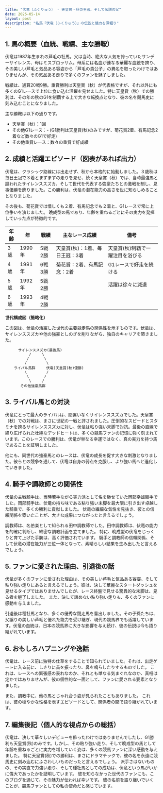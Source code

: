 ```yaml
---
title: "伏竜（ふくりゅう） - 天皇賞・秋の王者、そして伝説の父"
date: 2025-05-14
layout: post
description: "名馬『伏竜（ふくりゅう）』の伝説と魅力を深堀り"
---
```


## 1. 馬の概要（血統、戦績、主な勝鞍）

伏竜は1987年生まれの芦毛の牡馬。父は当時、絶大な人気を誇っていたサンデーサイレンス、母はミスブロッサム。母系には名血が連なる華麗な血統を誇り、その美しい芦毛と気品ある容姿から「芦毛の貴公子」の異名を取ったわけではありませんが、その気品ある走りで多くのファンを魅了しました。

戦績は、通算20戦9勝。重賞勝利は天皇賞（秋）が代表格ですが、それ以外にも多くのG1レースで上位に食い込む活躍を見せました。特に天皇賞（秋）での勝利は、その年の秋のG1を制覇する上で大きな転換点となり、彼の名を競馬史に刻み込むことになりました。

主な勝鞍は以下の通りです。

* 天皇賞（秋）：1回
* その他G1レース：-  (G1勝利は天皇賞(秋)のみですが、菊花賞2着、有馬記念2着など数々のG1で好走)
* その他重賞レース：数々の重賞で好成績


## 2. 成績と活躍エピソード（図表があれば出力）

伏竜は、クラシック路線には出走せず、秋から本格的に始動しました。３歳秋は毎日王冠で３着とまずまずの走りを見せ、続く天皇賞（秋）では、当時最強馬と謳われたサイレンススズカ、そして世代を代表する強豪たちとの激戦を制し、見事優勝を飾りました。この勝利は、伏竜の潜在能力の高さを世に知らしめることとなりました。

その後も、菊花賞では惜しくも２着、有馬記念でも２着と、G1レースで常に上位争いを演じました。  晩成型の馬であり、年齢を重ねるごとにその実力を発揮していった点が特徴的です。

| 年齢 | 年 | 戦績 | 主なレース成績 | 備考 |
|---|---|---|---|---|
| 3歳 | 1990年 | 5戦2勝 | 天皇賞(秋)：1着、毎日王冠：3着 | 天皇賞(秋)制覇で一躍注目を浴びる |
| 4歳 | 1991年 | 6戦3勝 | 菊花賞：2着、有馬記念：2着 | G1レースで好走を続ける |
| 5歳 | 1992年 | 5戦2勝 |  | 活躍は徐々に減退 |
| 6歳 | 1993年 | 4戦2勝 |  |  |


**世代構成図（簡略化）**

この図は、伏竜の活躍した世代の主要競走馬の関係性を示すものです。伏竜は、サイレンススズカや他の強豪としのぎを削りながら、独自のキャリアを築きました。

```
      サイレンススズカ(最強馬)
           /     \
          /       \
         /         \
    ライバル馬群     伏竜(天皇賞(秋)優勝)
         \         /
          \       /
           \     /
       その他強豪馬群

```


## 3. ライバル馬との対決

伏竜にとって最大のライバルは、間違いなくサイレンススズカでした。天皇賞（秋）での対戦は、まさに世紀の一戦と評されました。圧倒的なスピードとスタミナを誇るサイレンススズカに対し、伏竜は粘り強い末脚で対抗。最後の直線で繰り広げられた壮絶なデッドヒートは、多くの競馬ファンの記憶に強く刻まれています。このレースでの勝利は、伏竜が単なる幸運ではなく、真の実力を持つ馬であることを証明しました。

他にも、同世代の強豪馬とのレースは、伏竜の成長を促す大きな刺激となりました。彼らとの競争を通して、伏竜は自身の弱点を克服し、より強い馬へと進化していきました。


## 4. 騎手や調教師との関係性

伏竜の主戦騎手は、当時若手ながら実力派として名を馳せていた岡部幸雄騎手でした。岡部騎手は、伏竜の持ち味である粘り強い末脚を最大限に引き出す卓越した騎乗で、多くの勝利に貢献しました。  伏竜の繊細な気性を見抜き、彼との信頼関係を築いたことが、大きな成果につながったと言えるでしょう。

調教師は、名伯楽として知られる田中調教師でした。田中調教師は、伏竜の能力を的確に判断し、綿密な調教計画を立てました。  特に、晩成型の伏竜をじっくりと育て上げた手腕は、高く評価されています。  騎手と調教師の信頼関係、そして伏竜の潜在能力が三位一体となって、素晴らしい結果を生み出したと言えるでしょう。


## 5. ファンに愛された理由、引退後の話

伏竜が多くのファンに愛された理由は、その美しい芦毛と気品ある容姿、そして粘り強い走りにあると言えるでしょう。彼は、決して華麗なスタートダッシュを見せるタイプではありませんでしたが、レース終盤で見せる驚異的な末脚は、見る者を魅了しました。  また、決して諦めない粘り強い走りも、多くのファンに感動を与えました。

引退後は種牡馬となり、多くの優秀な競走馬を輩出しました。その子孫たちは、父譲りの美しい芦毛と優れた能力を受け継ぎ、現代の競馬界でも活躍しています。伏竜の血統は、日本の競馬界に大きな影響を与え続け、彼の伝説は今も語り継がれています。


## 6. おもしろハプニングや逸話

伏竜は、レース前に独特の仕草をすることで知られていました。それは、出走ゲートに入る前に、しきりに首を振ったり、鼻を鳴らしたりするものでした。  これは、レースへの緊張感の表れなのか、それとも単なる気まぐれなのか、真相は定かではありませんが、彼の個性的な一面として、ファンに愛される要素となりました。

また、調教中に、他の馬とじゃれ合う姿が見られたこともありました。  これは、彼の穏やかな性格を表すエピソードとして、関係者の間で語り継がれています。


## 7. 編集後記（個人的な視点からの総括）

伏竜は、決して華々しいデビューを飾ったわけではありませんでしたし、G1勝利も天皇賞(秋)のみです。しかし、その粘り強い走り、そして晩成型の馬として年齢を重ねるごとに実力を増していく姿は、多くの競馬ファンに深い感動を与えました。  特に天皇賞(秋)での勝利は、まさにドラマチックで、彼の名を永遠に競馬史に刻み込むにふさわしいものだったと言えるでしょう。  派手さはないものの、その実直で力強い走り、そして種牡馬としての成功は、伏竜という馬がいかに偉大であったかを証明しています。  彼を知らなかった世代のファンにも、このブログを通じて、その魅力が伝われば幸いです。  彼の名前を語り継いでいくことが、競馬ファンとしての私の使命だと感じています。
